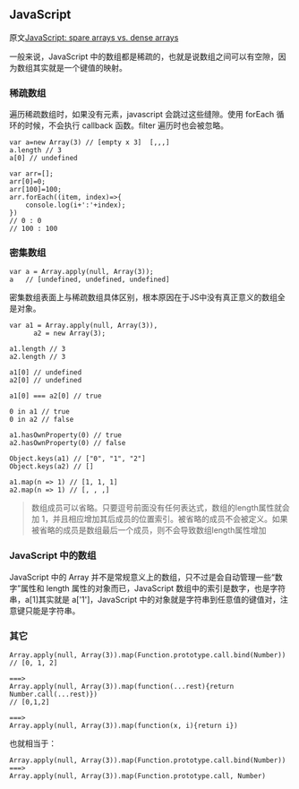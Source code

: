 ## JavaScript

原文[JavaScript: spare arrays vs. dense arrays](http://2ality.com/2012/06/dense-arrays.html)

一般来说，JavaScript 中的数组都是稀疏的，也就是说数组之间可以有空隙，因为数组其实就是一个键值的映射。

### 稀疏数组

遍历稀疏数组时，如果没有元素，javascript 会跳过这些缝隙。使用 forEach 循环的时候，不会执行 callback 函数。filter 遍历时也会被忽略。

```
var a=new Array(3) // [empty x 3]  [,,,]
a.length // 3
a[0] // undefined

var arr=[];
arr[0]=0;
arr[100]=100;
arr.forEach((item, index)=>{
    console.log(i+':'+index);
})
// 0 : 0
// 100 : 100
```

### 密集数组

```
var a = Array.apply(null, Array(3));
a   // [undefined, undefined, undefined]
```

密集数组表面上与稀疏数组具体区别，根本原因在于JS中没有真正意义的数组全是对象。
```
var a1 = Array.apply(null, Array(3)),
      a2 = new Array(3);

a1.length // 3
a2.length // 3

a1[0] // undefined
a2[0] // undefined

a1[0] === a2[0] // true      

0 in a1 // true
0 in a2 // false

a1.hasOwnProperty(0) // true
a2.hasOwnProperty(0) // false

Object.keys(a1) // ["0", "1", "2"]
Object.keys(a2) // []

a1.map(n => 1) // [1, 1, 1]
a2.map(n => 1) // [, , ,]
```
> 数组成员可以省略。只要逗号前面没有任何表达式，数组的length属性就会加 1，并且相应增加其后成员的位置索引。被省略的成员不会被定义。如果被省略的成员是数组最后一个成员，则不会导致数组length属性增加

### JavaScript 中的数组

JavaScript 中的 Array 并不是常规意义上的数组，只不过是会自动管理一些“数字”属性和 length 属性的对象而已，JavaScript 数组中的索引是数字，也是字符串，a[1]其实就是 a['1']，JavaScript 中的对象就是字符串到任意值的键值对，注意键只能是字符串。

### 其它

```
Array.apply(null, Array(3)).map(Function.prototype.call.bind(Number))
// [0, 1, 2]

===>
Array.apply(null, Array(3)).map(function(...rest){return Number.call(...rest)})
// [0,1,2]

===>
Array.apply(null, Array(3)).map(function(x, i){return i})
```

也就相当于：

```
Array.apply(null, Array(3)).map(Function.prototype.call.bind(Number))
===>
Array.apply(null, Array(3)).map(Function.prototype.call, Number)
```